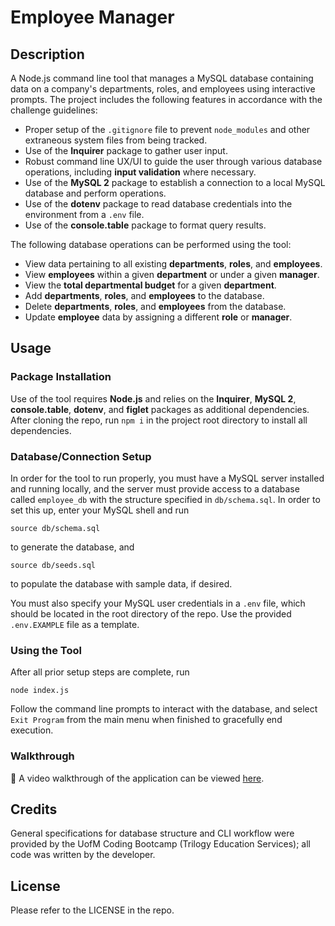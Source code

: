 # Employee Manager

## Description

A Node.js command line tool that manages a MySQL database containing data on a company's departments, roles, and employees using interactive prompts. The project includes the following features in accordance with the challenge guidelines:
- Proper setup of the `.gitignore` file to prevent `node_modules` and other extraneous system files from being tracked.
- Use of the **Inquirer** package to gather user input.
- Robust command line UX/UI to guide the user through various database operations, including **input validation** where necessary.
- Use of the **MySQL 2** package to establish a connection to a local MySQL database and perform operations.
- Use of the **dotenv** package to read database credentials into the environment from a `.env` file.
- Use of the **console.table** package to format query results.

The following database operations can be performed using the tool:
- View data pertaining to all existing **departments**, **roles**, and **employees**.
- View **employees** within a given **department** or under a given **manager**.
- View the **total departmental budget** for a given **department**.
- Add **departments**, **roles**, and **employees** to the database.
- Delete **departments**, **roles**, and **employees** from the database.
- Update **employee** data by assigning a different **role** or **manager**.

## Usage

### Package Installation

Use of the tool requires **Node.js** and relies on the **Inquirer**, **MySQL 2**, **console.table**, **dotenv**, and **figlet** packages as additional dependencies. After cloning the repo, run `npm i` in the project root directory to install all dependencies. 

### Database/Connection Setup

In order for the tool to run properly, you must have a MySQL server installed and running locally, and the server must provide access to a database called `employee_db` with the structure specified in `db/schema.sql`. In order to set this up, enter your MySQL shell and run

    source db/schema.sql

to generate the database, and

    source db/seeds.sql

to populate the database with sample data, if desired.

You must also specify your MySQL user credentials in a `.env` file, which should be located in the root directory of the repo. Use the provided `.env.EXAMPLE` file as a template.

### Using the Tool

After all prior setup steps are complete, run

    node index.js

Follow the command line prompts to interact with the database, and select `Exit Program` from the main menu when finished to gracefully end execution.

### Walkthrough

🎥 A video walkthrough of the application can be viewed [here](https://drive.google.com/file/d/1BV0tyVEI-A_od4qukRjwkr7nVauJUn2D/view).

## Credits

General specifications for database structure and CLI workflow were provided by the UofM Coding Bootcamp (Trilogy Education Services); all code was written by the developer.

## License

Please refer to the LICENSE in the repo.
